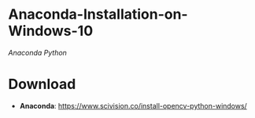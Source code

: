 # Anaconda-Installation-on-Windows-10
 *Anaconda Python*

# Download
- __Anaconda__:​
    https://www.scivision.co/install-opencv-python-windows/
